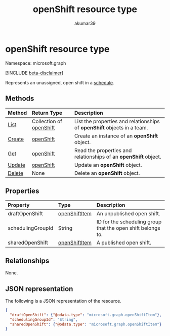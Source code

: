 ﻿---
title: "openShift resource type"
description: "Represents an unassigned open shift in a schedule."
localization_priority: Normal
author: "akumar39"
ms.prod: "microsoft-teams"
doc_type: "resourcePageType"
---

# openShift resource type

Namespace: microsoft.graph

[!INCLUDE [beta-disclaimer](../../includes/beta-disclaimer.md)]

Represents an unassigned, open shift in a [schedule](../resources/schedule.md).

## Methods

| Method                               | Return Type                             | Description                                                               |
| :----------------------------------- | :-------------------------------------- | :------------------------------------------------------------------------ |
| [List](../api/openshift-list.md)     | Collection of [openShift](openshift.md) | List the properties and relationships of **openShift** objects in a team. |
| [Create](../api/openshift-post.md)   | [openShift](openshift.md)               | Create an instance of an **openShift** object.                            |
| [Get](../api/openshift-get.md)       | [openShift](openshift.md)               | Read the properties and relationships of an **openShift** object.         |
| [Update](../api/openshift-update.md) | [openShift](openshift.md)               | Update an **openShift** object.                                           |
| [Delete](../api/openshift-delete.md) | None                                    | Delete an **openShift** object.                                           |

## Properties

| Property          | Type                              | Description                                                 |
| :---------------- | :-------------------------------- | :---------------------------------------------------------- |
| draftOpenShift    | [openShiftItem](openshiftitem.md) | An unpublished open shift.                                  |
| schedulingGroupId | String                            | ID for the scheduling group that the open shift belongs to. |
| sharedOpenShift   | [openShiftItem](openshiftitem.md) | A published open shift.                                     |

## Relationships

None.

## JSON representation

The following is a JSON representation of the resource.

<!-- {
  "blockType": "resource",
  "optionalProperties": [

  ],
  "@odata.type": "microsoft.graph.openShift",
  "baseType": ""
}-->

```json
{
  "draftOpenShift": {"@odata.type": "microsoft.graph.openShiftItem"},
  "schedulingGroupId": "String",
  "sharedOpenShift": {"@odata.type": "microsoft.graph.openShiftItem"}
}
```

<!-- uuid: 16cd6b66-4b1a-43a1-adaf-3a886856ed98
2019-02-04 14:57:30 UTC -->

<!-- {
  "type": "#page.annotation",
  "description": "openShift resource",
  "keywords": "",
  "section": "documentation",
  "tocPath": ""
}-->
